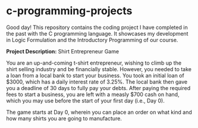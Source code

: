 # c-programming-projects

Good day! This repository contains the coding project I have completed in the past with the C programming language. It showcases my development in Logic Formulation and the Introductory Programming of our course. 

**Project Description:**
Shirt Entrepreneur Game

You are an up-and-coming t-shirt entrepreneur, wishing to climb up the shirt selling industry and be
financially stable. However, you needed to take a loan from a local bank to start your business. You took an
initial loan of $3000, which has a daily interest rate of 3.25%. The local bank then gave you a deadline of 30
days to fully pay your debts. After paying the required fees to start a business, you are left with a measly
$700 cash on hand, which you may use before the start of your first day (i.e., Day 0).

The game starts at Day 0, wherein you can place an order on what kind and how many shirts you are going
to manufacture.
